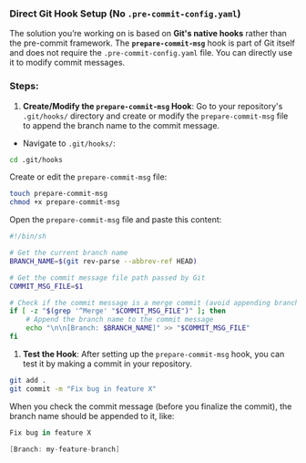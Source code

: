 ###  **Direct Git Hook Setup (No `.pre-commit-config.yaml`)**

The solution you’re working on is based on **Git's native hooks** rather than the pre-commit framework. The **`prepare-commit-msg`** hook is part of Git itself and does not require the `.pre-commit-config.yaml` file. You can directly use it to modify commit messages.
### Steps:

1. **Create/Modify the `prepare-commit-msg` Hook**: Go to your repository's `.git/hooks/` directory and create or modify the `prepare-commit-msg` file to append the branch name to the commit message.

- Navigate to `.git/hooks/`:

```bash
cd .git/hooks
```

Create or edit the `prepare-commit-msg` file:

```bash
touch prepare-commit-msg 
chmod +x prepare-commit-msg
```

Open the `prepare-commit-msg` file and paste this content:

```bash
#!/bin/sh

# Get the current branch name
BRANCH_NAME=$(git rev-parse --abbrev-ref HEAD)

# Get the commit message file path passed by Git
COMMIT_MSG_FILE=$1

# Check if the commit message is a merge commit (avoid appending branch to merge commit messages)
if [ -z "$(grep '^Merge' "$COMMIT_MSG_FILE")" ]; then
    # Append the branch name to the commit message
    echo "\n\n[Branch: $BRANCH_NAME]" >> "$COMMIT_MSG_FILE"
fi
```

1. **Test the Hook**: After setting up the `prepare-commit-msg` hook, you can test it by making a commit in your repository.

```bash
git add .
git commit -m "Fix bug in feature X"
```

When you check the commit message (before you finalize the commit), the branch name should be appended to it, like:

```csharp
Fix bug in feature X

[Branch: my-feature-branch]
```


